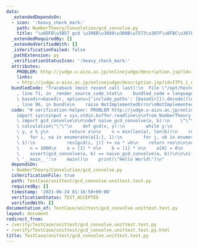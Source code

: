 ```yaml
---
data:
  _extendedDependsOn:
  - icon: ':heavy_check_mark:'
    path: NumberTheory/Convolution/gcd_convolve.py
    title: "\u6DFB\u5B57 gcd \u306B\u3088\u308B\u7573\u307F\u8FBC\u307F"
  _extendedRequiredBy: []
  _extendedVerifiedWith: []
  _isVerificationFailed: false
  _pathExtension: py
  _verificationStatusIcon: ':heavy_check_mark:'
  attributes:
    PROBLEM: http://judge.u-aizu.ac.jp/onlinejudge/description.jsp?id=ITP1_1_A
    links:
    - http://judge.u-aizu.ac.jp/onlinejudge/description.jsp?id=ITP1_1_A
  bundledCode: "Traceback (most recent call last):\n  File \"/opt/hostedtoolcache/Python/3.10.2/x64/lib/python3.10/site-packages/onlinejudge_verify/documentation/build.py\"\
    , line 71, in _render_source_code_stat\n    bundled_code = language.bundle(stat.path,\
    \ basedir=basedir, options={'include_paths': [basedir]}).decode()\n  File \"/opt/hostedtoolcache/Python/3.10.2/x64/lib/python3.10/site-packages/onlinejudge_verify/languages/python.py\"\
    , line 96, in bundle\n    raise NotImplementedError\nNotImplementedError\n"
  code: "# verification-helper: PROBLEM http://judge.u-aizu.ac.jp/onlinejudge/description.jsp?id=ITP1_1_A\n\
    import sys\ninput = sys.stdin.buffer.readline\n\nfrom NumberTheory.Convolution.gcd_convolve\
    \ import gcd_convolve\n\n\ndef naive_gcd_convolve(a, b):\n    \"\"\"O(N^2) naive\
    \ calculation\"\"\"\n    def gcd(x, y):\n        while y:\n            x, y =\
    \ y, x % y\n        return x\n\n    n = min(len(a), len(b))\n    res = [0] * n\n\
    \    for i, va in enumerate(a[1:], 1):\n        for j, vb in enumerate(b[1:],\
    \ 1):\n            res[gcd(i, j)] += va * vb\n    return res\n\n\ndef main():\n\
    \    n = 1000\n    a = [1] * n\n    b = [1] * n\n    a[0] = 0\n    b[0] = 0\n\
    \    assert(gcd_convolve(a, b) == naive_gcd_convolve(a, b))\n\n\nif __name__ ==\
    \ '__main__':\n    main()\n    print(\"Hello World\")\n"
  dependsOn:
  - NumberTheory/Convolution/gcd_convolve.py
  isVerificationFile: true
  path: TestCase/unittest/gcd_convolve.unittest.test.py
  requiredBy: []
  timestamp: '2021-06-24 01:16:50+09:00'
  verificationStatus: TEST_ACCEPTED
  verifiedWith: []
documentation_of: TestCase/unittest/gcd_convolve.unittest.test.py
layout: document
redirect_from:
- /verify/TestCase/unittest/gcd_convolve.unittest.test.py
- /verify/TestCase/unittest/gcd_convolve.unittest.test.py.html
title: TestCase/unittest/gcd_convolve.unittest.test.py
---
```

